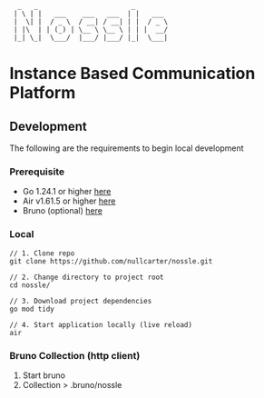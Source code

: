 ```
  _   _                       _
 | \ | |   ___    ___   ___  | |   ___
 |  \| |  / _ \  / __| / __| | |  / _ \
 | |\  | | (_) | \__ \ \__ \ | | |  __/
 |_| \_|  \___/  |___/ |___/ |_|  \___|

```

# Instance Based Communication Platform

## Development
The following are the requirements to begin local development

### Prerequisite
- Go 1.24.1 or higher [here](https://go.dev/doc/install)
- Air v1.61.5 or higher [here](https://github.com/air-verse/air)
- Bruno (optional) [here](https://www.usebruno.com/)

### Local
```
// 1. Clone repo
git clone https://github.com/nullcarter/nossle.git

// 2. Change directory to project root
cd nossle/

// 3. Download project dependencies
go mod tidy

// 4. Start application locally (live reload)
air

```

### Bruno Collection (http client)
1. Start bruno
2. Collection > .bruno/nossle
